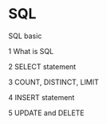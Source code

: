 # SQL
SQL basic

1 What is SQL

2 SELECT statement

3 COUNT, DISTINCT, LIMIT

4 INSERT statement

5 UPDATE and DELETE
